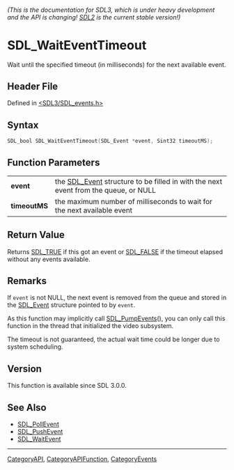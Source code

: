 ###### (This is the documentation for SDL3, which is under heavy development and the API is changing! [SDL2](https://wiki.libsdl.org/SDL2/) is the current stable version!)
# SDL_WaitEventTimeout

Wait until the specified timeout (in milliseconds) for the next available event.

## Header File

Defined in [<SDL3/SDL_events.h>](https://github.com/libsdl-org/SDL/blob/main/include/SDL3/SDL_events.h)

## Syntax

```c
SDL_bool SDL_WaitEventTimeout(SDL_Event *event, Sint32 timeoutMS);
```

## Function Parameters

|                   |                                                                                                  |
| ----------------- | ------------------------------------------------------------------------------------------------ |
| **event**         | the [SDL_Event](SDL_Event) structure to be filled in with the next event from the queue, or NULL |
| **timeoutMS**     | the maximum number of milliseconds to wait for the next available event                          |

## Return Value

Returns [SDL_TRUE](SDL_TRUE) if this got an event or [SDL_FALSE](SDL_FALSE)
if the timeout elapsed without any events available.

## Remarks

If `event` is not NULL, the next event is removed from the queue and stored
in the [SDL_Event](SDL_Event) structure pointed to by `event`.

As this function may implicitly call [SDL_PumpEvents](SDL_PumpEvents)(),
you can only call this function in the thread that initialized the video
subsystem.

The timeout is not guaranteed, the actual wait time could be longer due to
system scheduling.

## Version

This function is available since SDL 3.0.0.

## See Also

- [SDL_PollEvent](SDL_PollEvent)
- [SDL_PushEvent](SDL_PushEvent)
- [SDL_WaitEvent](SDL_WaitEvent)

----
[CategoryAPI](CategoryAPI), [CategoryAPIFunction](CategoryAPIFunction), [CategoryEvents](CategoryEvents)

